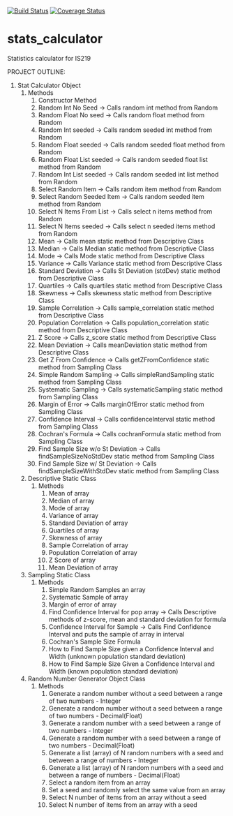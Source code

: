 [![Build Status](https://travis-ci.org/ccriscoe/stats_calculator.svg?branch=master)](https://travis-ci.org/ccriscoe/stats_calculator) [![Coverage Status](https://coveralls.io/repos/github/ccriscoe/stats_calculator/badge.svg?branch=master)](https://coveralls.io/github/ccriscoe/stats_calculator?branch=master)

# stats_calculator
Statistics calculator for IS219

PROJECT OUTLINE:
1. Stat Calculator Object
    1. Methods
         1. Constructor Method
         2. Random Int No Seed -> Calls random int method from Random
         3. Random Float No seed -> Calls random float method from Random
         4. Random Int seeded -> Calls random seeded int method from Random
         5. Random Float seeded -> Calls random seeded float method from Random
         6. Random Float List seeded -> Calls random seeded float list method from Random
         7. Random Int List seeded -> Calls random seeded int list method from Random
         8. Select Random Item -> Calls random item method from Random
         9. Select Random Seeded Item -> Calls random seeded item method from Random
         10. Select N Items From List -> Calls select n items method from Random
         11. Select N Items seeded -> Calls select n seeded items method from Random
         12. Mean -> Calls mean static method from Descriptive Class
         13. Median -> Calls Median static method from Descriptive Class
         14. Mode -> Calls Mode static method from Descriptive Class
         15. Variance -> Calls Variance static method from Descriptive Class
         16. Standard Deviation -> Calls St Deviation (stdDev) static method from Descriptive Class
         17. Quartiles -> Calls quartiles static method from Descriptive Class
         18. Skewness -> Calls skewness static method from Descriptive Class
         19. Sample Correlation -> Calls sample_correlation static method from Descriptive Class
         20. Population Correlation -> Calls population_correlation static method from Descriptive Class
         21. Z Score -> Calls z_score static method from Descriptive Class
         22. Mean Deviation -> Calls meanDeviation static method from Descriptive Class
         23. Get Z From Confidence -> Calls getZFromConfidence static method from Sampling Class
         24. Simple Random Sampling -> Calls simpleRandSampling static method from Sampling Class
         25. Systematic Sampling -> Calls systematicSampling static method from Sampling Class
         26. Margin of Error -> Calls marginOfError static method from Sampling Class
         27. Confidence Interval -> Calls confidenceInterval static method from Sampling Class
         28. Cochran's Formula -> Calls cochranFormula static method from Sampling Class
         29. Find Sample Size w/o St Deviation -> Calls findSampleSizeNoStdDev static method from Sampling Class
         30. Find Sample Size w/ St Deviation -> Calls findSampleSizeWithStdDev static method from Sampling Class
    2. Descriptive Static Class
        1. Methods
            1. Mean of array
            2. Median of array
            3. Mode of array
            4. Variance of array
            5. Standard Deviation of array
            6. Quartiles of array
            7. Skewness of array
            8. Sample Correlation of array
            9. Population Correlation of array
            10. Z Score of array
            11. Mean Deviation of array
    3. Sampling Static Class
        1. Methods
            1. Simple Random Samples an array
            2. Systematic Sample of array
            3. Margin of error of array
            4. Find Confidence Interval for pop array -> Calls Descriptive methods of z-score, mean and
            standard deviation for formula
            5. Confidence Interval for Sample -> Calls Find Confidence Interval and puts
            the sample of array in interval
            6. Cochran's Sample Size Formula
            7. How to Find Sample Size given a Confidence Interval and Width (unknown population standard deviation)
            8. How to Find Sample Size Given a Confidence Interval and Width (known population standard deviation)
    4. Random Number Generator Object Class
        1. Methods
            1. Generate a random number without a seed between a range of two numbers - Integer
            2. Generate a random number without a seed between a range of two numbers - Decimal(Float)
            3. Generate a random number with a seed between a range of two numbers - Integer
            4. Generate a random number with a seed between a range of two numbers - Decimal(Float)
            5. Generate a list (array) of N random numbers with a seed and between a range of numbers - Integer
            6. Generate a list (array) of N random numbers with a seed and between a range of numbers - Decimal(Float)
            7. Select a random item from an array
            8. Set a seed and randomly select the same value from an array
            9. Select N number of items from an array without a seed
            10. Select N number of items from an array with a seed
